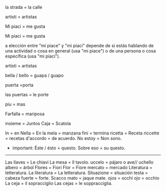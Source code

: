 
la strada = la calle

artisti = artistas

Mi piaci = me gusta

Mi piaci = me gusta 

a elección entre "mi piace" y "mi piaci" depende de si estás hablando de una actividad o cosa en general (usa "mi piace") o de una persona o cosa específica (usa "mi piaci").

artisti = artistas

bella / bello = guapa / guapo

puerta =porta

las puertas = le porte

piu = mas


Farfalla = mariposa

insieme = Juntos
Caja = Scatola

In = en
Nella = En la
mela = manzana
fini = termina
ricetta = Receta
riccette = recetas
d'accordo = de acuerdo.
No estoy = Non sono.

* important:
 Éste / ésto = questo.
 Sobre eso = su questo.
 
 <hr>

 Las llaves = Le chiavi
 La mesa = Il tavolo.
 uccelo = pájaro  o ave// uchello
albero = árbol
Flores = Fiori
Flor =  Fiore
mercato = mercado
Literatura = letteratura.
La literatura = La letteratura.
Situazione = situación
testa = cabeza
fuerte = forte.
Scacco mato = jaque mate.
ojos = occhi
ojo = occhio
La ceja = il sopracciglio
Las cejas = le soppracciglia.



